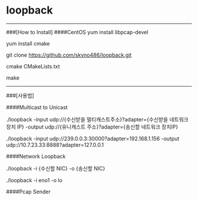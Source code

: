 # loopback

___
###[How to Install]
####CentOS
yum install libpcap-devel

yum install cmake

git clone https://github.com/skyno486/loopback.git 

cmake CMakeLists.txt

make
___
###[사용법]

####Multicast to Unicast

./loopback -input udp://{수신받을 멀티캐스트주소}?adapter={수신받을 네트워크 장치 IP} -output udp://{유니캐스트 주소}?adapter={송신할 네트워크 장치IP}

./loopback -input udp://239.0.0.3:30000?adapter=192.168.1.156 -output udp://10.7.23.33:8888?adapter=127.0.0.1


####Network Loopback

./loopback -i {수신할 NIC} -o {송신할 NIC}

./loopback -i eno1 -o lo

####Pcap Sender

